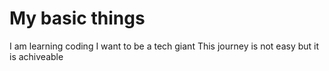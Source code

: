 # My basic things
I am learning coding
I want to be a tech giant 
This journey is not easy but it is achiveable 